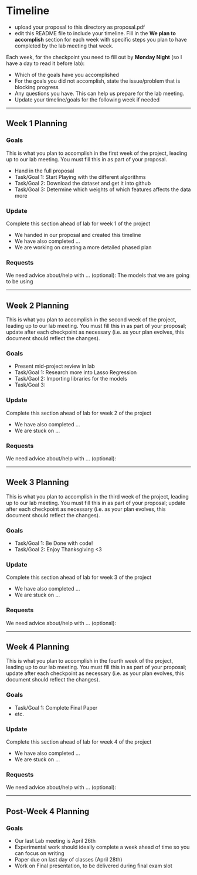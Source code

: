 # Timeline
* upload your proposal to this directory as proposal.pdf
* edit this README file to include your timeline.  Fill in the **We plan to accomplish** section for each week with specific steps you plan to have completed by the lab meeting that week.

Each week, for the checkpoint you need to fill out by **Monday Night** (so I have a day to read it before lab):
* Which of the goals have you accomplished
* For the goals you did not accomplish, state the issue/problem that is blocking progress
* Any questions you have.  This can help us prepare for the lab meeting.
* Update your timeline/goals for the following week if needed

-------
## Week 1 Planning

### Goals ###
This is what you plan to accomplish in the first week of the project, leading up
to our lab meeting.  You must fill this in as part of your proposal.
* Hand in the full proposal
* Task/Goal 1: Start Playing with the different algorithms
* Task/Goal 2: Download the dataset and get it into github
* Task/Goal 3: Determine which weights of which features affects the data more

### Update ###

Complete this section ahead of lab for week 1 of the project
* We handed in our proposal and created this timeline
* We have also completed ...
* We are working on creating a more detailed phased plan

### Requests ###
We need advice about/help with ... (optional): The models that we are going to be using

------
## Week 2 Planning

This is what you plan to accomplish in the second week of the project, leading up
to our lab meeting.  You must fill this in as part of your proposal; update after
each checkpoint as necessary (i.e. as your plan evolves, this document should
reflect the changes). 

### Goals ###

* Present mid-project review in lab
* Task/Goal 1: Research more into Lasso Regression
* Task/Gaol 2: Importing libraries for the models
* Task/Goal 3: 

### Update ###

Complete this section ahead of lab for week 2 of the project
* We have also completed ...
* We are stuck on ...

### Requests ###
We need advice about/help with ... (optional):

------
## Week 3 Planning

This is what you plan to accomplish in the third week of the project, leading up
to our lab meeting.  You must fill this in as part of your proposal; update after
each checkpoint as necessary (i.e. as your plan evolves, this document should
reflect the changes). 

### Goals ###

* Task/Goal 1: Be Done with code!
* Task/Goal 2: Enjoy Thanksgiving <3

### Update ###

Complete this section ahead of lab for week 3 of the project

* We have also completed ...
* We are stuck on ...

### Requests ###
We need advice about/help with ... (optional):


------
## Week 4 Planning

This is what you plan to accomplish in the fourth week of the project, leading up
to our lab meeting.  You must fill this in as part of your proposal; update after
each checkpoint as necessary (i.e. as your plan evolves, this document should
reflect the changes). 

### Goals ###

* Task/Goal 1: Complete Final Paper
* etc.

### Update ###

Complete this section ahead of lab for week 4 of the project

* We have also completed ...
* We are stuck on ...

### Requests ###
We need advice about/help with ... (optional):

------

## Post-Week 4 Planning

### Goals ###

* Our last Lab meeting is April 26th
* Experimental work should ideally complete a week ahead of time so you can focus on writing
* Paper due on last day of classes (April 28th)
* Work on Final presentation, to be delivered during final exam slot
